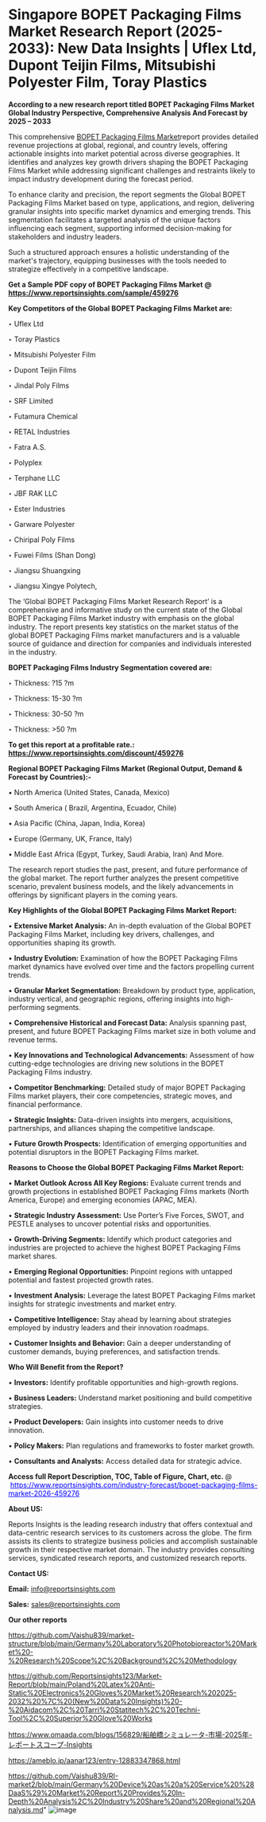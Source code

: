 # Singapore BOPET Packaging Films Market Research Report (2025-2033): New Data Insights | Uflex Ltd, Dupont Teijin Films, Mitsubishi Polyester Film, Toray Plastics

<strong>According to a new research report titled BOPET Packaging Films Market Global Industry Perspective, Comprehensive Analysis And Forecast by 2025 – 2033</strong>

This comprehensive <a href=https://www.reportsinsights.com/sample/459276>BOPET Packaging Films Market</a>report provides detailed revenue projections at global, regional, and country levels, offering actionable insights into market potential across diverse geographies. It identifies and analyzes key growth drivers shaping the BOPET Packaging Films Market while addressing significant challenges and restraints likely to impact industry development during the forecast period.

To enhance clarity and precision, the report segments the Global BOPET Packaging Films Market based on type, applications, and region, delivering granular insights into specific market dynamics and emerging trends. This segmentation facilitates a targeted analysis of the unique factors influencing each segment, supporting informed decision-making for stakeholders and industry leaders.

Such a structured approach ensures a holistic understanding of the market's trajectory, equipping businesses with the tools needed to strategize effectively in a competitive landscape.

<strong>Get a Sample PDF copy of BOPET Packaging Films Market </strong><strong>@<a href=https://www.reportsinsights.com/sample/459276 style=color:#0000ff;> https://www.reportsinsights.com/sample/459276</a></strong></font>

<strong>Key Competitors of the Global BOPET Packaging Films Market are:</strong>

‣ Uflex Ltd

‣ Toray Plastics

‣ Mitsubishi Polyester Film

‣ Dupont Teijin Films

‣ Jindal Poly Films

‣ SRF Limited

‣ Futamura Chemical

‣ RETAL Industries

‣ Fatra A.S.

‣ Polyplex

‣ Terphane LLC

‣ JBF RAK LLC

‣ Ester Industries

‣ Garware Polyester

‣ Chiripal Poly Films

‣ Fuwei Films (Shan Dong)

‣ Jiangsu Shuangxing

‣ Jiangsu Xingye Polytech,

The ‘Global BOPET Packaging Films Market Research Report’ is a comprehensive and informative study on the current state of the Global BOPET Packaging Films Market industry with emphasis on the global industry. The report presents key statistics on the market status of the global BOPET Packaging Films market manufacturers and is a valuable source of guidance and direction for companies and individuals interested in the industry.

<strong>BOPET Packaging Films Industry Segmentation covered are:</strong>

‣ Thickness: ?15 ?m

‣ Thickness: 15-30 ?m

‣ Thickness: 30-50 ?m

‣ Thickness: >50 ?m

<strong>To get this report at a profitable rate.: <a href=https://www.reportsinsights.com/discount/459276 style=color:#0000ff;>https://www.reportsinsights.com/discount/459276</a></strong></font>

<strong>Regional BOPET Packaging Films Market (Regional Output, Demand &amp; Forecast by Countries):-</strong>

• North America (United States, Canada, Mexico)

• South America ( Brazil, Argentina, Ecuador, Chile)

• Asia Pacific (China, Japan, India, Korea)

• Europe (Germany, UK, France, Italy)

• Middle East Africa (Egypt, Turkey, Saudi Arabia, Iran) And More.

The research report studies the past, present, and future performance of the global market. The report further analyzes the present competitive scenario, prevalent business models, and the likely advancements in offerings by significant players in the coming years.

<strong>Key Highlights of the Global BOPET Packaging Films Market Report:</strong>

• <strong>Extensive Market Analysis:</strong> An in-depth evaluation of the Global BOPET Packaging Films Market, including key drivers, challenges, and opportunities shaping its growth.

• <strong>Industry Evolution:</strong> Examination of how the BOPET Packaging Films market dynamics have evolved over time and the factors propelling current trends.

• <strong>Granular Market Segmentation:</strong> Breakdown by product type, application, industry vertical, and geographic regions, offering insights into high-performing segments.

• <strong>Comprehensive Historical and Forecast Data:</strong> Analysis spanning past, present, and future BOPET Packaging Films market size in both volume and revenue terms.

• <strong>Key Innovations and Technological Advancements:</strong> Assessment of how cutting-edge technologies are driving new solutions in the BOPET Packaging Films industry.

• <strong>Competitor Benchmarking:</strong> Detailed study of major BOPET Packaging Films market players, their core competencies, strategic moves, and financial performance.

• <strong>Strategic Insights:</strong> Data-driven insights into mergers, acquisitions, partnerships, and alliances shaping the competitive landscape.

• <strong>Future Growth Prospects:</strong> Identification of emerging opportunities and potential disruptors in the BOPET Packaging Films market.

<strong>Reasons to Choose the Global BOPET Packaging Films Market Report:</strong>

• <strong>Market Outlook Across All Key Regions:</strong> Evaluate current trends and growth projections in established BOPET Packaging Films markets (North America, Europe) and emerging economies (APAC, MEA).

• <strong>Strategic Industry Assessment:</strong> Use Porter’s Five Forces, SWOT, and PESTLE analyses to uncover potential risks and opportunities.

• <strong>Growth-Driving Segments:</strong> Identify which product categories and industries are projected to achieve the highest BOPET Packaging Films market shares.

• <strong>Emerging Regional Opportunities:</strong> Pinpoint regions with untapped potential and fastest projected growth rates.

• <strong>Investment Analysis:</strong> Leverage the latest BOPET Packaging Films market insights for strategic investments and market entry.

• <strong>Competitive Intelligence:</strong> Stay ahead by learning about strategies employed by industry leaders and their innovation roadmaps.

• <strong>Customer Insights and Behavior:</strong> Gain a deeper understanding of customer demands, buying preferences, and satisfaction trends.

<strong>Who Will Benefit from the Report?</strong>

• <strong>Investors:</strong> Identify profitable opportunities and high-growth regions.

• <strong>Business Leaders:</strong> Understand market positioning and build competitive strategies.

• <strong>Product Developers:</strong> Gain insights into customer needs to drive innovation.

• <strong>Policy Makers:</strong> Plan regulations and frameworks to foster market growth.

• <strong>Consultants and Analysts:</strong> Access detailed data for strategic advice.
</ul>
<strong>Access full Report Description, TOC, Table of Figure, Chart, etc. </strong>@  <a href=https://www.reportsinsights.com/industry-forecast/bopet-packaging-films-market-2026-459276 style=color:#0000ff;>https://www.reportsinsights.com/industry-forecast/bopet-packaging-films-market-2026-459276</a></font>

<strong><strong>About US</strong>:</strong>

Reports Insights is the leading research industry that offers contextual and data-centric research services to its customers across the globe. The firm assists its clients to strategize business policies and accomplish sustainable growth in their respective market domain. The industry provides consulting services, syndicated research reports, and customized research reports.

<strong>Contact US:</strong>

<p class=""""><b>Email:</b> <a href=mailto:info@reportsinsights.com>info@reportsinsights.com</a></p>
<p class=""""><b>Sales:</b> <a href=mailto:sales@reportsinsights.com>sales@reportsinsights.com</a></p>

<strong>Our other reports</strong>

<a href=https://github.com/Vaishu839/market-structure/blob/main/Germany%20Laboratory%20Photobioreactor%20Market%20-%20Research%20Scope%2C%20Background%2C%20Methodology>https://github.com/Vaishu839/market-structure/blob/main/Germany%20Laboratory%20Photobioreactor%20Market%20-%20Research%20Scope%2C%20Background%2C%20Methodology</a>

<a href=https://github.com/Reportsinsights123/Market-Report/blob/main/Poland%20Latex%20Anti-Static%20Electronics%20Gloves%20Market%20Research%202025-2032%20%7C%20(New%20Data%20Insights)%20-%20Aidacom%2C%20Tarri%20Statitech%2C%20Techni-Tool%2C%20Superior%20Glove%20Works>https://github.com/Reportsinsights123/Market-Report/blob/main/Poland%20Latex%20Anti-Static%20Electronics%20Gloves%20Market%20Research%202025-2032%20%7C%20(New%20Data%20Insights)%20-%20Aidacom%2C%20Tarri%20Statitech%2C%20Techni-Tool%2C%20Superior%20Glove%20Works</a>

<a href=https://www.omaada.com/blogs/156829/船舶橋シミュレータ-市場-2025年-レポートスコープ-Insights>https://www.omaada.com/blogs/156829/船舶橋シミュレータ-市場-2025年-レポートスコープ-Insights</a>

<a href=https://ameblo.jp/aanar123/entry-12883347868.html>https://ameblo.jp/aanar123/entry-12883347868.html</a>

<a href=https://github.com/Vaishu839/RI-market2/blob/main/Germany%20Device%20as%20a%20Service%20%28DaaS%29%20Market%20Report%20Provides%20In-Depth%20Analysis%2C%20Industry%20Share%20and%20Regional%20Analysis.md>https://github.com/Vaishu839/RI-market2/blob/main/Germany%20Device%20as%20a%20Service%20%28DaaS%29%20Market%20Report%20Provides%20In-Depth%20Analysis%2C%20Industry%20Share%20and%20Regional%20Analysis.md</a>"
![image](https://github.com/user-attachments/assets/78fa6b43-a55c-4a85-8529-faba276c1bef)
